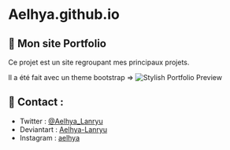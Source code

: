 # Aelhya.github.io

## 🌱 Mon site Portfolio

Ce projet est un site regroupant mes principaux projets.

Il a été fait avec un theme bootstrap =>
![Stylish Portfolio Preview](https://assets.startbootstrap.com/img/screenshots/themes/stylish-portfolio.png)


##  💬 Contact :
- Twitter : [@Aelhya_Lanryu](https://twitter.com/aelhya_lanryu)
- Deviantart : [Aelhya-Lanryu](https://www.deviantart.com/aelhya-lanryu)
- Instagram : [aelhya](https://www.instagram.com/aelhya)

